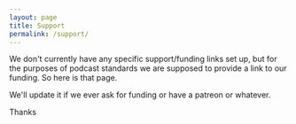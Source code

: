 ```yaml
---
layout: page
title: Support
permalink: /support/
---
```


We don't currently have any specific support/funding links set up, but for the purposes of podcast standards we are supposed to provide a link to our funding. So here is that page.

We'll update it if we ever ask for funding or have a patreon or whatever.

Thanks